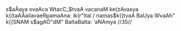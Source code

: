 s$aÃaya ovaAca
WtacC_$tvaA vacanaM ke(zAvasya
k{(taAÃailavaeRpamaAna: ik(r"ItaI /
namas$k{(tvaA BaUya WvaAh" k{(SNAM
s$agAÕ"dM" BaItaBaIta: ‘aNAmya //35//